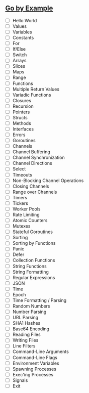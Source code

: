 
## [Go by Example](https://gobyexample.com/)

 - [ ] Hello World
 - [ ] Values
 - [ ] Variables
 - [ ] Constants
 - [ ] For
 - [ ] If/Else
 - [ ] Switch
 - [ ] Arrays
 - [ ] Slices
 - [ ] Maps
 - [ ] Range
 - [ ] Functions
 - [ ] Multiple Return Values
 - [ ] Variadic Functions
 - [ ] Closures
 - [ ] Recursion
 - [ ] Pointers
 - [ ] Structs
 - [ ] Methods
 - [ ] Interfaces
 - [ ] Errors
 - [ ] Goroutines
 - [ ] Channels
 - [ ] Channel Buffering
 - [ ] Channel Synchronization
 - [ ] Channel Directions
 - [ ] Select
 - [ ] Timeouts
 - [ ] Non-Blocking Channel Operations
 - [ ] Closing Channels
 - [ ] Range over Channels
 - [ ] Timers
 - [ ] Tickers
 - [ ] Worker Pools
 - [ ] Rate Limiting
 - [ ] Atomic Counters
 - [ ] Mutexes
 - [ ] Stateful Goroutines
 - [ ] Sorting
 - [ ] Sorting by Functions
 - [ ] Panic
 - [ ] Defer
 - [ ] Collection Functions
 - [ ] String Functions
 - [ ] String Formatting
 - [ ] Regular Expressions
 - [ ] JSON
 - [ ] Time
 - [ ] Epoch
 - [ ] Time Formatting / Parsing
 - [ ] Random Numbers
 - [ ] Number Parsing
 - [ ] URL Parsing
 - [ ] SHA1 Hashes
 - [ ] Base64 Encoding
 - [ ] Reading Files
 - [ ] Writing Files
 - [ ] Line Filters
 - [ ] Command-Line Arguments
 - [ ] Command-Line Flags
 - [ ] Environment Variables
 - [ ] Spawning Processes
 - [ ] Exec'ing Processes
 - [ ] Signals
 - [ ] Exit
